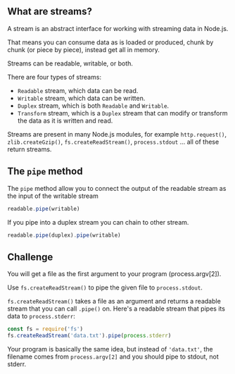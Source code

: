 ## What are streams?

A stream is an abstract interface for working with streaming data in Node.js.

That means you can consume data as is loaded or produced, chunk by chunk (or
piece by piece), instead get all in memory.

Streams can be readable, writable, or both.

There are four types of streams:

* `Readable` stream, which data can be read.
* `Writable` stream, which data can be written.
* `Duplex` stream, which is both `Readable` and `Writable`.
* `Transform` stream, which is a `Duplex` stream that can modify or transform
  the data as it is written and read.

Streams are present in many Node.js modules, for example `http.request()`,
`zlib.createGzip()`, `fs.createReadStream()`, `process.stdout` ... all of these
return streams.

## The `pipe` method

The `pipe` method allow you to connect the output of the readable stream as the
input of the writable stream

```js
readable.pipe(writable)
```

If you pipe into a duplex stream you can chain to other stream.

```js
readable.pipe(duplex).pipe(writable)
```

## Challenge

You will get a file as the first argument to your program (process.argv[2]).

Use `fs.createReadStream()` to pipe the given file to `process.stdout`.

`fs.createReadStream()` takes a file as an argument and returns a readable
stream that you can call `.pipe()` on. Here's a readable stream that pipes its
data to `process.stderr`:

```js
const fs = require('fs')
fs.createReadStream('data.txt').pipe(process.stderr)
```

Your program is basically the same idea, but instead of `'data.txt'`, the
filename comes from `process.argv[2]` and you should pipe to stdout, not stderr.
